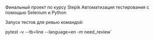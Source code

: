 Финальный проект по курсу Stepik Автоматизация тестирования с помощью Selenium и Python

Запуск тестов для ревью командой:

pytest -v --tb=line --language=en -m need_review`
